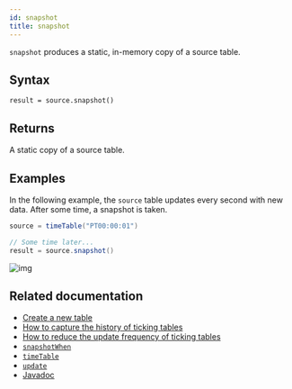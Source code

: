 ```yaml
---
id: snapshot
title: snapshot
---
```


`snapshot` produces a static, in-memory copy of a source table.

## Syntax

```
result = source.snapshot()
```

## Returns

A static copy of a source table.

## Examples

In the following example, the `source` table updates every second with new data. After some time, a snapshot is taken.

```groovy ticking-table order=null
source = timeTable("PT00:00:01")

// Some time later...
result = source.snapshot()
```

![img](../../../../../../core/docs/assets/reference/table-operations/snapshot.gif)

## Related documentation

- [Create a new table](../../../how-to-guides/new-table.md)
- [How to capture the history of ticking tables](../../../how-to-guides/capture-table-history.md)
- [How to reduce the update frequency of ticking tables](../../../how-to-guides/reduce-update-frequency.md)
- [`snapshotWhen`](./snapshot-when.md)
- [`timeTable`](../create/timeTable.md)
- [`update`](../select/update.md)
- [Javadoc](<https://deephaven.io/core/javadoc/io/deephaven/engine/table/impl/QueryTable.html#snapshot()>)
